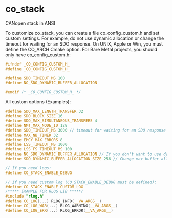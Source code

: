 # co_stack

CANopen stack in ANSI 

To customize co_stack, you can create a file co_config_custom.h and set custom settings. For example, do not use dynamic allocation or change the timeout for waiting for an SDO response. On UNIX, Apple or Win, you must define the CO_ARCH Cmake option. For Bare Metal projects, you should only have co_config_custom.h:
```c
#ifndef _CO_CONFIG_CUSTOM_H_
#define _CO_CONFIG_CUSTOM_H_

#define SDO_TIMEOUT_MS 100
#define NO_SDO_DYNAMIC_BUFFER_ALLOCATION

#endif /* _CO_CONFIG_CUSTOM_H_ */
```

All custom options (Examples):

```c
#define SDO_MAX_LENGTH_TRANSFER 32
#define SDO_BLOCK_SIZE 16
#define SDO_MAX_SIMULTANEOUS_TRANSFERS 4
#define NMT_MAX_NODE_ID 128
#define SDO_TIMEOUT_MS 3000 // timeout for waiting for an SDO response
#define MAX_NB_TIMER 32
#define EMCY_MAX_ERRORS 8
#define LSS_TIMEOUT_MS 1000
#define LSS_FS_TIMEOUT_MS 100
#define NO_SDO_DYNAMIC_BUFFER_ALLOCATION // If you don't want to use dynamic allocation
#define SDO_DYNAMIC_BUFFER_ALLOCATION_SIZE 256 // Change max buffer allocation

// If you need logs:
#define CO_STACK_ENABLE_DEBUG

// If you need custom log (CO_STACK_ENABLE_DEBUG must be defined):
#define CO_STACK_ENABLE_CUSTOM_LOG
/***** EXAMPLE FOR RLOG LIB *****/
#include "rlog.h"
#define CO_LOG(...) RLOG_INFO(__VA_ARGS__)
#define CO_LOG_WAR(...) RLOG_WARNING(__VA_ARGS__)
#define CO_LOG_ERR(...) RLOG_ERROR(__VA_ARGS__)
```
